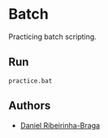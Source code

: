# Batch

Practicing batch scripting.

## Run

```shell
practice.bat
```

## Authors

- [Daniel Ribeirinha-Braga](https://github.com/DBragz)

